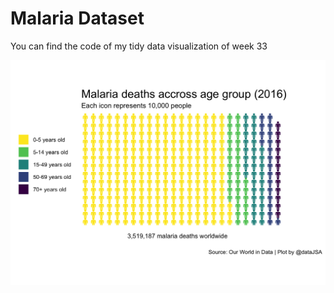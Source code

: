 
# Malaria Dataset

You can find the code of my tidy data visualization of week 33

<img src="tidy_tuesday_2018-11-13.png" align="right"/>
